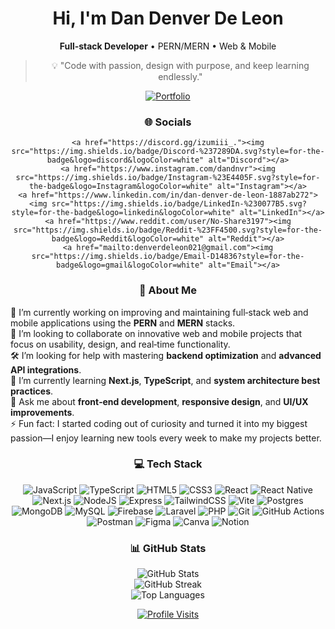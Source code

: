 <!-- Centered profile -->
<div align="center">

  <!-- Hero -->
  <h1>Hi, I'm Dan Denver De Leon</h1>
  <p><b>Full‑stack Developer</b> • PERN/MERN • Web & Mobile</p>

  <!-- Tagline Quote -->
  <blockquote>💡 "Code with passion, design with purpose, and keep learning endlessly."</blockquote>
  <a href="https://dan-s-portfolio.vercel.app"><img src="https://img.shields.io/badge/Portfolio-000?style=for-the-badge&logo=vercel&logoColor=white" alt="Portfolio"></a>

  <!-- Socials -->
  <h3>🌐 Socials</h3>
  <p>

    <a href="https://discord.gg/izumiii_."><img src="https://img.shields.io/badge/Discord-%237289DA.svg?style=for-the-badge&logo=discord&logoColor=white" alt="Discord"></a>
    <a href="https://www.instagram.com/dandnvr"><img src="https://img.shields.io/badge/Instagram-%23E4405F.svg?style=for-the-badge&logo=Instagram&logoColor=white" alt="Instagram"></a>
    <a href="https://www.linkedin.com/in/dan-denver-de-leon-1887ab272"><img src="https://img.shields.io/badge/LinkedIn-%230077B5.svg?style=for-the-badge&logo=linkedin&logoColor=white" alt="LinkedIn"></a>
    <a href="https://www.reddit.com/user/No-Share3197"><img src="https://img.shields.io/badge/Reddit-%23FF4500.svg?style=for-the-badge&logo=Reddit&logoColor=white" alt="Reddit"></a>
    <a href="mailto:denverdeleon021@gmail.com"><img src="https://img.shields.io/badge/Email-D14836?style=for-the-badge&logo=gmail&logoColor=white" alt="Email"></a>
  </p>

  <!-- About -->
  <h3>💫 About Me</h3>
  <p align="left">
    🧠 I’m currently working on improving and maintaining full‑stack web and mobile applications using the <b>PERN</b> and <b>MERN</b> stacks.<br/>
    🤝 I’m looking to collaborate on innovative web and mobile projects that focus on usability, design, and real‑time functionality.<br/>
    🛠 I’m looking for help with mastering <b>backend optimization</b> and <b>advanced API integrations</b>.<br/>
    🌱 I’m currently learning <b>Next.js</b>, <b>TypeScript</b>, and <b>system architecture best practices</b>.<br/>
    💬 Ask me about <b>front‑end development</b>, <b>responsive design</b>, and <b>UI/UX improvements</b>.<br/>
    ⚡ Fun fact: I started coding out of curiosity and turned it into my biggest passion—I enjoy learning new tools every week to make my projects better.
  </p>

  <!-- Tech Stack -->
  <h3>💻 Tech Stack</h3>
  <p>
    <img src="https://img.shields.io/badge/javascript-%23323330.svg?style=for-the-badge&logo=javascript&logoColor=%23F7DF1E" alt="JavaScript" />
    <img src="https://img.shields.io/badge/typescript-%23007ACC.svg?style=for-the-badge&logo=typescript&logoColor=white" alt="TypeScript" />
    <img src="https://img.shields.io/badge/html5-%23E34F26.svg?style=for-the-badge&logo=html5&logoColor=white" alt="HTML5" />
    <img src="https://img.shields.io/badge/css3-%231572B6.svg?style=for-the-badge&logo=css3&logoColor=white" alt="CSS3" />
    <img src="https://img.shields.io/badge/react-%2320232a.svg?style=for-the-badge&logo=react&logoColor=%2361DAFB" alt="React" />
    <img src="https://img.shields.io/badge/react_native-%2320232a.svg?style=for-the-badge&logo=react&logoColor=%2361DAFB" alt="React Native" />
    <img src="https://img.shields.io/badge/Next-black?style=for-the-badge&logo=next.js&logoColor=white" alt="Next.js" />
    <img src="https://img.shields.io/badge/node.js-6DA55F?style=for-the-badge&logo=node.js&logoColor=white" alt="NodeJS" />
    <img src="https://img.shields.io/badge/express.js-%23404d59.svg?style=for-the-badge&logo=express&logoColor=%2361DAFB" alt="Express" />
    <img src="https://img.shields.io/badge/tailwindcss-%2338B2AC.svg?style=for-the-badge&logo=tailwind-css&logoColor=white" alt="TailwindCSS" />
    <img src="https://img.shields.io/badge/vite-%23646CFF.svg?style=for-the-badge&logo=vite&logoColor=white" alt="Vite" />
    <img src="https://img.shields.io/badge/postgres-%23316192.svg?style=for-the-badge&logo=postgresql&logoColor=white" alt="Postgres" />
    <img src="https://img.shields.io/badge/MongoDB-%234ea94b.svg?style=for-the-badge&logo=mongodb&logoColor=white" alt="MongoDB" />
    <img src="https://img.shields.io/badge/mysql-4479A1.svg?style=for-the-badge&logo=mysql&logoColor=white" alt="MySQL" />
    <img src="https://img.shields.io/badge/firebase-a08021?style=for-the-badge&logo=firebase&logoColor=ffcd34" alt="Firebase" />
    <img src="https://img.shields.io/badge/laravel-%23FF2D20.svg?style=for-the-badge&logo=laravel&logoColor=white" alt="Laravel" />
    <img src="https://img.shields.io/badge/php-%23777BB4.svg?style=for-the-badge&logo=php&logoColor=white" alt="PHP" />
    <img src="https://img.shields.io/badge/git-%23F05033.svg?style=for-the-badge&logo=git&logoColor=white" alt="Git" />
    <img src="https://img.shields.io/badge/github%20actions-%232671E5.svg?style=for-the-badge&logo=githubactions&logoColor=white" alt="GitHub Actions" />
    <img src="https://img.shields.io/badge/Postman-FF6C37?style=for-the-badge&logo=postman&logoColor=white" alt="Postman" />
    <img src="https://img.shields.io/badge/figma-%23F24E1E.svg?style=for-the-badge&logo=figma&logoColor=white" alt="Figma" />
    <img src="https://img.shields.io/badge/Canva-%2300C4CC.svg?style=for-the-badge&logo=Canva&logoColor=white" alt="Canva" />
    <img src="https://img.shields.io/badge/Notion-%23000000.svg?style=for-the-badge&logo=notion&logoColor=white" alt="Notion" />
  </p>

  <!-- Stats -->
  <h3>📊 GitHub Stats</h3>
  <p>
    <img src="https://github-readme-stats.vercel.app/api?username=Izuuii&theme=dark&hide_border=false&include_all_commits=false&count_private=false" alt="GitHub Stats" />
    <br/>
    <img src="https://nirzak-streak-stats.vercel.app/?user=Izuuii&theme=dark&hide_border=false" alt="GitHub Streak" />
    <br/>
    <img src="https://github-readme-stats.vercel.app/api/top-langs/?username=Izuuii&theme=dark&hide_border=false&layout=compact" alt="Top Languages" />
  </p>

  <!-- Visitors -->
  <p>
    <a href="https://visitcount.itsvg.in">
      <img src="https://visitcount.itsvg.in/api?id=Izuuii&icon=0&color=6" alt="Profile Visits" />
    </a>
  </p>

</div>
